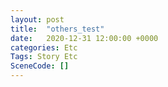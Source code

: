 ```yaml
---
layout: post
title:  "others_test"
date:   2020-12-31 12:00:00 +0000
categories: Etc
Tags: Story Etc
SceneCode: []
---
```

